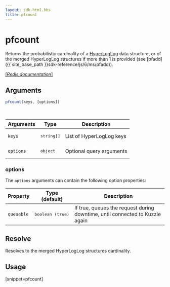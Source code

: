 ```yaml
---
layout: sdk.html.hbs
title: pfcount
---
```


# pfcount


Returns the probabilistic cardinality of a [HyperLogLog](https://en.wikipedia.org/wiki/HyperLogLog) data structure, or of the merged HyperLogLog structures if more than 1 is provided (see [pfadd]({{ site_base_path }}sdk-reference/js/6/ms/pfadd)).

[[_Redis documentation_]](https://redis.io/commands/pfcount)

## Arguments

```js
pfcount(keys, [options])
```

<br/>

| Arguments    | Type    | Description |
|--------------|---------|-------------|
| `keys` | <pre>string[]</pre> | List of HyperLogLog keys |
| ``options`` | <pre>object</pre> | Optional query arguments |

### options

The `options` arguments can contain the following option properties:

| Property   | Type (default)   | Description                       |
| ---------- | ------- | --------------------------------- |
| `queuable` | <pre>boolean (true)</pre> | If true, queues the request during downtime, until connected to Kuzzle again |

## Resolve

Resolves to the merged HyperLogLog structures cardinality.

## Usage

[snippet=pfcount]
